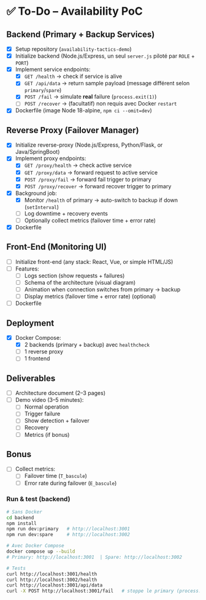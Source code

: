 # ✅ To-Do – Availability PoC

## Backend (Primary + Backup Services)
- [x] Setup repository (`availability-tactics-demo`)
- [x] Initialize backend (Node.js/Express, un seul `server.js` piloté par `ROLE` + `PORT`)
- [x] Implement service endpoints:
  - [x] `GET /health` → check if service is alive
  - [x] `GET /api/data` → return sample payload (message différent selon `primary`/`spare`)
  - [x] `POST /fail` → simulate **real** failure (`process.exit(1)`)
  - [ ] `POST /recover` → (facultatif) non requis avec Docker `restart`
- [x] Dockerfile (image Node 18-alpine, `npm ci --omit=dev`)

## Reverse Proxy (Failover Manager)
- [x] Initialize reverse-proxy (Node.js/Express, Python/Flask, or Java/SpringBoot)
- [x] Implement proxy endpoints:
  - [x] `GET /proxy/health` → check active service
  - [x] `GET /proxy/data` → forward request to active service
  - [x] `POST /proxy/fail` → forward fail trigger to primary
  - [x] `POST /proxy/recover` → forward recover trigger to primary
- [x] Background job:
    - [x] Monitor `/health` of primary → auto-switch to backup if down (`setInterval`)
  - [ ] Log downtime + recovery events
  - [ ] Optionally collect metrics (failover time + error rate)
- [x] Dockerfile

## Front-End (Monitoring UI)
- [ ] Initialize front-end (any stack: React, Vue, or simple HTML/JS)
- [ ] Features:
  - [ ] Logs section (show requests + failures)
  - [ ] Schema of the architecture (visual diagram)
  - [ ] Animation when connection switches from primary → backup
  - [ ] Display metrics (failover time + error rate) (optional)
- [ ] Dockerfile

## Deployment
- [x] Docker Compose:
  - [x] 2 backends (primary + backup)  avec `healthcheck`
  - [ ] 1 reverse proxy
  - [ ] 1 frontend

## Deliverables
- [ ] Architecture document (2–3 pages)
- [ ] Demo video (3–5 minutes):
  - [ ] Normal operation
  - [ ] Trigger failure
  - [ ] Show detection + failover
  - [ ] Recovery
  - [ ] Metrics (if bonus)

## Bonus
- [ ] Collect metrics:
  - [ ] Failover time (`T_bascule`)
  - [ ] Error rate during failover (`E_bascule`)

### Run & test (backend)
```bash
# Sans Docker
cd backend
npm install
npm run dev:primary   # http://localhost:3001
npm run dev:spare     # http://localhost:3002

# Avec Docker Compose
docker compose up --build
# Primary: http://localhost:3001  | Spare: http://localhost:3002

# Tests
curl http://localhost:3001/health
curl http://localhost:3002/health
curl http://localhost:3001/api/data
curl -X POST http://localhost:3001/fail   # stoppe le primary (process.exit(1))